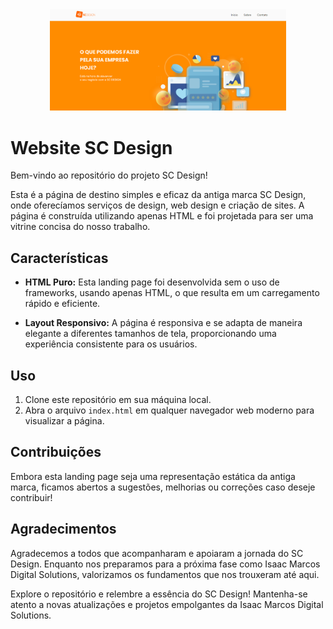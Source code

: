<div width="100%" align="center" justify="center">
  <img src="/scdesign.png" width="75%"/>
</div>

# Website SC Design

Bem-vindo ao repositório do projeto SC Design!

Esta é a página de destino simples e eficaz da antiga marca SC Design, onde oferecíamos serviços de design, web design e criação de sites. A página é construída utilizando apenas HTML e foi projetada para ser uma vitrine concisa do nosso trabalho.

## Características

- **HTML Puro:** Esta landing page foi desenvolvida sem o uso de frameworks, usando apenas HTML, o que resulta em um carregamento rápido e eficiente.

- **Layout Responsivo:** A página é responsiva e se adapta de maneira elegante a diferentes tamanhos de tela, proporcionando uma experiência consistente para os usuários.

## Uso

1. Clone este repositório em sua máquina local.
2. Abra o arquivo `index.html` em qualquer navegador web moderno para visualizar a página.

## Contribuições

Embora esta landing page seja uma representação estática da antiga marca, ficamos abertos a sugestões, melhorias ou correções caso deseje contribuir!

## Agradecimentos

Agradecemos a todos que acompanharam e apoiaram a jornada do SC Design. Enquanto nos preparamos para a próxima fase como Isaac Marcos Digital Solutions, valorizamos os fundamentos que nos trouxeram até aqui.

Explore o repositório e relembre a essência do SC Design! Mantenha-se atento a novas atualizações e projetos empolgantes da Isaac Marcos Digital Solutions.
